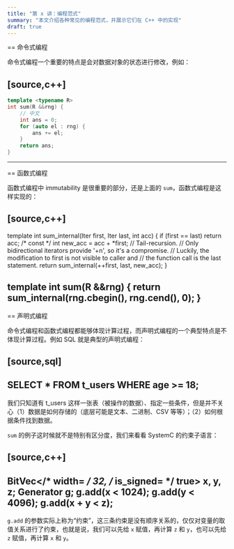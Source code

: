 ```yaml
---
title: "第 x 讲：编程范式"
summary: "本文介绍各种常见的编程范式，并展示它们在 C++ 中的实现"
draft: true
---
```


== 命令式编程

命令式编程一个重要的特点是会对数据对象的状态进行修改，例如：

[source,c++]
----
```c++
template <typename R>
int sum(R &&rng) {
    // 中文
    int ans = 0;
    for (auto el : rng) {
        ans += el;
    }
    return ans;
}
```
----


== 函数式编程

函数式编程中 immutability 是很重要的部分，还是上面的 `sum`，函数式编程是这样实现的：

[source,c++]
----
template <typename Iter>
int sum_internal(Iter first, Iter last, int acc) {
    if (first == last)
        return acc;
    /* const */ int new_acc = acc + *first;
    // Tail-recursion.
    // Only bidirectional iterators provide '+n', so it's a compromise.
    // Luckily, the modification to first is not visible to caller and
    // the function call is the last statement.
    return sum_internal(++first, last, new_acc);
}

template <typename R>
int sum(R &&rng) {
    return sum_internal(rng.cbegin(), rng.cend(), 0);
}
----

== 声明式编程

命令式编程和函数式编程都能够体现计算过程，而声明式编程的一个典型特点是不体现计算过程。例如 SQL 就是典型的声明式编程：

[source,sql]
----
SELECT * FROM t_users WHERE age >= 18;
----

我们只知道有 t_users 这样一张表（被操作的数据）、指定一些条件，但是并不关心（1）数据是如何存储的（底层可能是文本、二进制、CSV 等等）；（2）如何根据条件找到数据。

`sum` 的例子这时候就不是特别有区分度，我们来看看 SystemC 的约束子语言：

[source,c++]
----
BitVec</* width= */ 32, /* is_signed= */ true> x, y, z;
Generator g;
g.add(x < 1024);
g.add(y < 4096);
g.add(x + y < z);
----

`g.add` 的参数实际上称为“约束”，这三条约束是没有顺序关系的，仅仅对变量的取值关系进行了约束，也就是说，我们可以先给 `x` 赋值，再计算 `z` 和 `y`，也可以先给 `z` 赋值，再计算 `x` 和 `y`。

